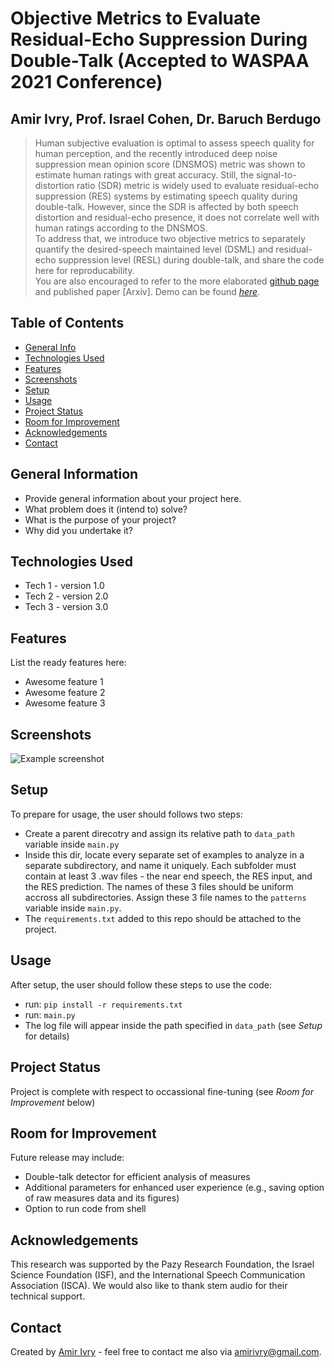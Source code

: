 # Objective Metrics to Evaluate Residual-Echo Suppression During Double-Talk (Accepted to WASPAA 2021 Conference)
## Amir Ivry, Prof. Israel Cohen, Dr. Baruch Berdugo
> Human subjective evaluation is optimal to assess speech quality for human perception, and the recently introduced deep noise suppression mean opinion score (DNSMOS) metric was shown to estimate human ratings with great accuracy. Still, the signal-to-distortion ratio (SDR) metric is widely used to evaluate residual-echo suppression (RES) systems by estimating speech quality during double-talk. However, since the SDR is affected by both speech distortion and residual-echo presence, it does not correlate well with human ratings according to the DNSMOS. <br/> To address that, we introduce two objective metrics to separately quantify the desired-speech maintained level (DSML) and residual-echo suppression level (RESL) during double-talk, and share the code here for reproducability. <br/> You are also encouraged to refer to the more elaborated [github page](https://amirivry-aka-ai.github.io/DSML-and-RESL-measures/) and published paper [Arxiv].
> Demo can be found [_here_](https://soundcloud.com/ai4audio/sets/objective-metrics-to-evaluate-residual-echo-suppression-during-double-talk). 

## Table of Contents
* [General Info](#general-information)
* [Technologies Used](#technologies-used)
* [Features](#features)
* [Screenshots](#screenshots)
* [Setup](#setup)
* [Usage](#usage)
* [Project Status](#project-status)
* [Room for Improvement](#room-for-improvement)
* [Acknowledgements](#acknowledgements)
* [Contact](#contact)


## General Information
- Provide general information about your project here.
- What problem does it (intend to) solve?
- What is the purpose of your project?
- Why did you undertake it?
<!-- You don't have to answer all the questions - just the ones relevant to your project. -->


## Technologies Used
- Tech 1 - version 1.0
- Tech 2 - version 2.0
- Tech 3 - version 3.0


## Features
List the ready features here:
- Awesome feature 1
- Awesome feature 2
- Awesome feature 3


## Screenshots
![Example screenshot](./img/screenshot.png)
<!-- If you have screenshots you'd like to share, include them here. -->


## Setup
To prepare for usage, the user should follows two steps:
- Create a parent direcotry and assign its relative path to `data_path` variable inside `main.py`
- Inside this dir, locate every separate set of examples to analyze in a separate subdirectory, and name it uniquely. Each subfolder must contain at least 3 .wav files - the near end speech, the RES input, and the RES prediction. The names of these 3 files should be uniform accross all subdirectories. Assign these 3 file names to the `patterns` variable inside `main.py`. 
- The `requirements.txt` added to this repo should be attached to the project.


## Usage
After setup, the user should follow these steps to use the code:
- run: `pip install -r requirements.txt`
- run: `main.py`
- The log file will appear inside the path specified in `data_path` (see _Setup_ for details)


## Project Status
Project is complete with respect to occassional fine-tuning (see _Room for Improvement_ below)


## Room for Improvement
Future release may include: 
- Double-talk detector for efficient analysis of measures
- Additional parameters for enhanced user experience (e.g., saving option of raw measures data and its figures)
- Option to run code from shell


## Acknowledgements
This research was supported by the Pazy Research Foundation, the Israel Science Foundation (ISF), and the International Speech Communication Association (ISCA). We would also like to thank stem audio for their technical support.


## Contact
Created by [Amir Ivry](https://www.linkedin.com/in/amirivry/) - feel free to contact me also via [amirivry@gmail.com](amirivry@gmail.com).
